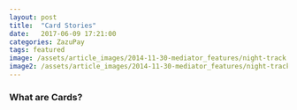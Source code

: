 ```yaml
---
layout: post
title:  "Card Stories" 
date:   2017-06-09 17:21:00
categories: ZazuPay
tags: featured
image: /assets/article_images/2014-11-30-mediator_features/night-track.JPG
image2: /assets/article_images/2014-11-30-mediator_features/night-track-mobile.JPG
---
```

### What are Cards? 
